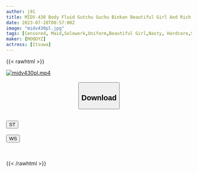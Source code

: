 ```yaml
---
author: j91
title: MIDV-430 Body Fluid Gutchu Guchu Binkan Beautiful Girl And Rich Old Man's Licking Sex 4 Production 3 Hours Body Fluid Covered Bikubiku Climax SP Goba
date: 2023-07-28T00:57:00Z
image: "midv430pl.jpg"
tags: [Censored, Maid,Solowork,Uniform,Beautiful Girl,Nasty, Hardcore,Slender,Digital Mosaic	]
maker: [MOODYZ]
actress: [Itsuwa]
---
```



{{< rawhtml >}}

<div class="video" data-videoid="P3peA6OPv4c0dGx">
    <a href="javascript:;">
        <img src="https://my.j91.asia/posts/midv430pl/midv430pl.jpg" width="WIDTH" height="HEIGHT" alt="midv430pl.mp4" loading="lazy">
    </a>
</div>

<script type="text/javascript" src="https://j91.asia/asset/on-demand-st.js"></script>

<br>
  <link rel="stylesheet" href="https://j91.asia/asset/bs5.css">
  
  <center>
  <button class="btn btn-primary" type="button" data-bs-toggle="collapse" data-bs-target=".multi-collapse" aria-expanded="false" aria-controls="multiCollapseExample1 multiCollapseExample2"><h2>Download</h2></button></center>
</p>
<div class="row">
  <div class="col">
    <div class="collapse multi-collapse" id="multiCollapseExample1">
      <div class="card card-body">
	      	      <br>
<div class="buttons">  
<a href="https://streamtape.to/v/P3peA6OPv4c0dGx"><button class="btn-hover color-3"><i class="fa fa-download"></i> ST</button></a></div>
    </div>
  </div>
</div>
  <div class="col">
    <div class="collapse multi-collapse" id="multiCollapseExample2">
      <div class="card card-body">
	      <br>
<div class="buttons">
    <a href="https://wolfstream.tv/7vclwuxscz3z.html"><button class="btn-hover color-9"><i class="fa fa-download"></i> WS</button></a></div>
<br><br>
      </div>
    </div>
  </div>
</div>

{{< /rawhtml >}}